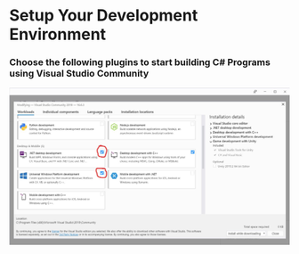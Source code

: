 # Setup Your Development Environment
### Choose the following plugins to start building C# Programs using Visual Studio Community

![Setup Your Development Environment](Plugins%20to%20choose%20in%20Visual%20Studio.jpg)
